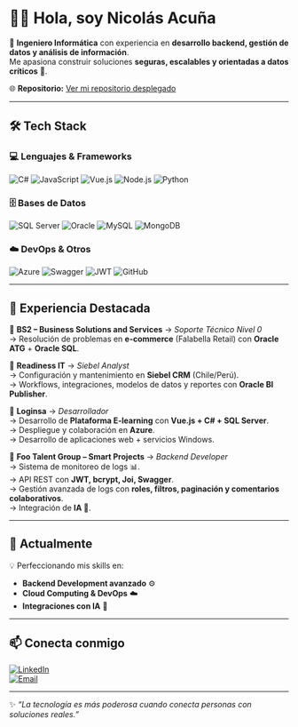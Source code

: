 # 👨‍💻 Hola, soy Nicolás Acuña  

🚀 **Ingeniero Informática** con experiencia en **desarrollo backend, gestión de datos y análisis de información**.  
Me apasiona construir soluciones **seguras, escalables y orientadas a datos críticos** 💾.  

🌐 **Repositorio:** [Ver mi repositorio desplegado](https://repositorio-pied-mu.vercel.app/)

---

## 🛠️ Tech Stack

### 💻 Lenguajes & Frameworks  
![C#](https://img.shields.io/badge/C%23-239120?style=for-the-badge&logo=c-sharp&logoColor=white) 
![JavaScript](https://img.shields.io/badge/JavaScript-F7E017?style=for-the-badge&logo=javascript&logoColor=black) 
![Vue.js](https://img.shields.io/badge/Vue.js-42B883?style=for-the-badge&logo=vue.js&logoColor=white) 
![Node.js](https://img.shields.io/badge/Node.js-43853D?style=for-the-badge&logo=node.js&logoColor=white) 
![Python](https://img.shields.io/badge/Python-3776AB?style=for-the-badge&logo=python&logoColor=white)  

### 🗄️ Bases de Datos  
![SQL Server](https://img.shields.io/badge/SQL%20Server-CC2927?style=for-the-badge&logo=microsoftsqlserver&logoColor=white) 
![Oracle](https://img.shields.io/badge/Oracle-F80000?style=for-the-badge&logo=oracle&logoColor=white) 
![MySQL](https://img.shields.io/badge/MySQL-00758F?style=for-the-badge&logo=mysql&logoColor=white) 
![MongoDB](https://img.shields.io/badge/MongoDB-47A248?style=for-the-badge&logo=mongodb&logoColor=white)  

### ☁️ DevOps & Otros  
![Azure](https://img.shields.io/badge/Azure-0089D6?style=for-the-badge&logo=microsoft-azure&logoColor=white) 
![Swagger](https://img.shields.io/badge/Swagger-85EA2D?style=for-the-badge&logo=swagger&logoColor=black) 
![JWT](https://img.shields.io/badge/JWT-000000?style=for-the-badge&logo=jsonwebtokens&logoColor=white) 
![GitHub](https://img.shields.io/badge/GitHub-181717?style=for-the-badge&logo=github&logoColor=white)  

---

## 💼 Experiencia Destacada

🔹 **BS2 – Business Solutions and Services** → *Soporte Técnico Nivel 0*  
→ Resolución de problemas en **e-commerce** (Falabella Retail) con **Oracle ATG** + **Oracle SQL**.  

🔹 **Readiness IT** → *Siebel Analyst*  
→ Configuración y mantenimiento en **Siebel CRM** (Chile/Perú).  
→ Workflows, integraciones, modelos de datos y reportes con **Oracle BI Publisher**.  

🔹 **Loginsa** → *Desarrollador*  
→ Desarrollo de **Plataforma E-learning** con **Vue.js + C# + SQL Server**.  
→ Despliegue y colaboración en **Azure**.  
→ Desarrollo de aplicaciones web + servicios Windows.  

🔹 **Foo Talent Group – Smart Projects** → *Backend Developer*  
→ Sistema de monitoreo de logs 📊.  
→ API REST con **JWT, bcrypt, Joi, Swagger**.  
→ Gestión avanzada de logs con **roles, filtros, paginación y comentarios colaborativos**.  
→ Integración de **IA 🤖**.  

---

## 🌱 Actualmente

💡 Perfeccionando mis skills en:  
- **Backend Development avanzado** ⚙️  
- **Cloud Computing & DevOps** ☁️  
- **Integraciones con IA** 🤖  

---

## 📫 Conecta conmigo

[![LinkedIn](https://img.shields.io/badge/LinkedIn-0A66C2?style=for-the-badge&logo=linkedin&logoColor=white)](https://www.linkedin.com/in/nicolás-acuña-mora/)  
[![Email](https://img.shields.io/badge/Email-D14836?style=for-the-badge&logo=gmail&logoColor=white)](mailto:nicolassimonacuna@gmail.com)  

---

✨ _“La tecnología es más poderosa cuando conecta personas con soluciones reales.”_  
